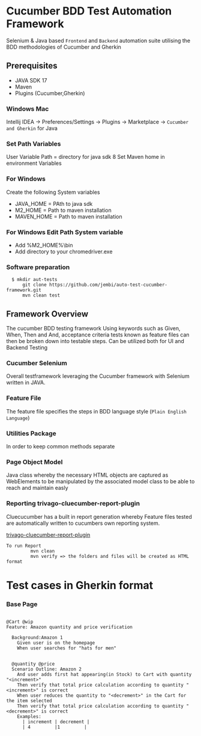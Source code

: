 
# Cucumber BDD Test Automation Framework


Selenium & Java based `Frontend` and `Backend` automation suite utilising the BDD methodologies of Cucumber and Gherkin

## Prerequisites

-  JAVA SDK 17
-  Maven
-  Plugins (Cucumber,Gherkin)

### Windows Mac

Intellij IDEA   -> Preferences/Settings   -> Plugins ->  Marketplace -> `Cucumber and Gherkin` for Java

### Set Path Variables

User Variable Path = directory for java sdk 8
Set Maven home in environment Variables

### For Windows
Create the following System variables
- JAVA_HOME = PAth to java sdk
- M2_HOME = Path to maven installation
- MAVEN_HOME = Path to maven installation

### For Windows Edit Path System variable
- Add %M2_HOME%\bin
- Add directory to your chromedriver.exe


### Software preparation

	  $ mkdir aut-tests
          git clone https://github.com/jembi/auto-test-cucumber-framework.git
          mvn clean test

## Framework Overview

The cucumber BDD testing framework Using keywords such as Given, When, Then and And, acceptance criteria tests known as feature files can then be broken down into testable steps.
Can be utilized both for UI and Backend Testing

### Cucumber Selenium
Overall testframework leveraging the Cucumber framework with Selenium written in JAVA.

### Feature File
The feature file specifies the steps in BDD language style (`Plain English Language`)

### Utilities Package
In order to keep common methods separate

### Page Object Model
Java class whereby the necessary HTML objects are captured as WebElements to be manipulated by the associated model class to be able to reach and maintain easly


### Reporting trivago-cluecumber-report-plugin
Cluecucumber has a built in report generation whereby Feature files tested are automatically written to cucumbers own reporting system.

[trivago-cluecumber-report-plugin](https://github.com/trivago/cluecumber-report-plugin "trivago-cluecumber-report-plugin")

```
To run Report
         mvn clean
         mvn verify => the folders and files will be created as HTML format
```

# Test cases in Gherkin format
### Base Page

```

@Cart @wip
Feature: Amazon quantity and price verification

  Background:Amazon 1
    Given user is on the homepage
    When user searches for "hats for men"


  @quantity @price
  Scenario Outline: Amazon 2
    And user adds first hat appearing(in Stock) to Cart with quantity "<increment>"
    Then verify that total price calculation according to quantity "<increment>" is correct
    When user reduces the quantity to "<decrement>" in the Cart for the item selected
    Then verify that total price calculation according to quantity "<decrement>" is correct
    Examples:
      | increment | decrement |
      | 4         |1         |
